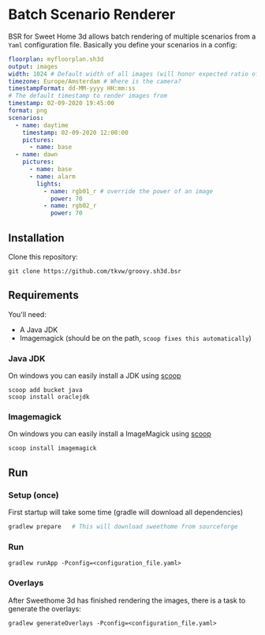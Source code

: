 # Batch Scenario Renderer

BSR for Sweet Home 3d allows batch rendering of multiple scenarios from a `Yaml` configuration file. 
Basically you define your scenarios in a config: 

```yaml
floorplan: myfloorplan.sh3d
output: images
width: 1024 # Default width of all images (will honor expected ratio of camera setting)
timezone: Europe/Amsterdam # Where is the camera?
timestampFormat: dd-MM-yyyy HH:mm:ss
# The default timestamp to render images from
timestamp: 02-09-2020 19:45:00
format: png
scenarios:
  - name: daytime
    timestamp: 02-09-2020 12:00:00
    pictures:
      - name: base
  - name: dawn
    pictures:
      - name: base
      - name: alarm
        lights:
          - name: rgb01_r # override the power of an image
            power: 70
          - name: rgb02_r
            power: 70
```

## Installation

Clone this repository: 
```
git clone https://github.com/tkvw/groovy.sh3d.bsr
```

## Requirements

You'll need: 
* A Java JDK
* Imagemagick (should be on the path, `scoop fixes this automatically`)
 
### Java JDK 

On windows you can easily install a JDK using [scoop](https://scoop.sh)
```
scoop add bucket java
scoop install oraclejdk
```

### Imagemagick

On windows you can easily install a ImageMagick using [scoop](https://scoop.sh)
```
scoop install imagemagick
```

## Run

### Setup (once)

First startup will take some time (gradle will download all dependencies)

```bash
gradlew prepare   # This will download sweethome from sourceforge
```

### Run

```
gradlew runApp -Pconfig=<configuration_file.yaml>
```

### Overlays 

After Sweethome 3d has finished rendering the images, there is a task to generate the overlays: 
```
gradlew generateOverlays -Pconfig=<configuration_file.yaml>
```